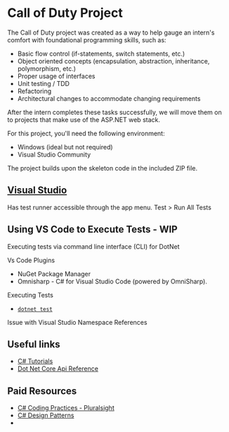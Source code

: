 # Call of Duty Project

The Call of Duty project was created as a way to help gauge an intern's comfort with foundational programming skills, such as:

* Basic flow control (if-statements, switch statements, etc.)
* Object oriented concepts (encapsulation, abstraction, inheritance, polymorphism, etc.)
* Proper usage of interfaces
* Unit testing / TDD
* Refactoring
* Architectural changes to accommodate changing requirements

After the intern completes these tasks successfully, we will move them on to projects that make use of the ASP.NET web stack.

For this project, you'll need the following environment:

* Windows (ideal but not required)
* Visual Studio Community
 
The project builds upon the skeleton code in the included ZIP file.

## [Visual Studio](https://visualstudio.microsoft.com/downloads/)

Has test runner accessible through the app menu. Test > Run All Tests

## Using VS Code to Execute Tests - WIP

Executing tests via command line interface (CLI) for DotNet 

Vs Code Plugins
* NuGet Package Manager
* Omnisharp - C# for Visual Studio Code (powered by OmniSharp).

Executing Tests
* [`dotnet test`](https://docs.microsoft.com/en-us/dotnet/core/tools/dotnet-test)

Issue with Visual Studio Namespace References

## Useful links

* [C# Tutorials](https://docs.microsoft.com/en-us/dotnet/csharp/tutorials/)
* [Dot Net Core Api Reference](https://docs.microsoft.com/en-us/dotnet/api/?view=netcore-3.1)


## Paid Resources
* [C# Coding Practices - Pluralsight](https://app.pluralsight.com/paths/skill/c-coding-practices)
* [C# Design Patterns](https://app.pluralsight.com/paths/skill/design-patterns-in-c)
* 
